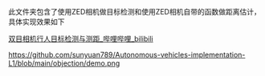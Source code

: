 此文件夹包含了使用ZED相机做目标检测和使用ZED相机自带的函数做距离估计，具体实现效果如下

[双目相机行人目标检测与测距_哔哩哔哩_bilibili](https://www.bilibili.com/video/BV1mS4y1D7Hp#reply96985235184)

https://github.com/sunyuan789/Autonomous-vehicles-implementation-L1/blob/main/objection/demo.png

